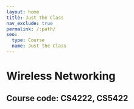 ```yaml
---
layout: home
title: Just the Class
nav_exclude: true
permalink: /:path/
seo:
  type: Course
  name: Just the Class
---
```


# Wireless Networking
## Course code: CS4222, CS5422


